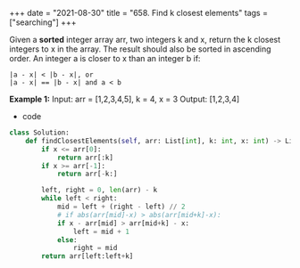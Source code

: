 +++
date = "2021-08-30"
title = "658. Find k closest elements"
tags = ["searching"]
+++


Given a **sorted** integer array arr, two integers k and x, return the k closest integers to x in the array. The result should also be sorted in ascending order.
An integer a is closer to x than an integer b if:

	|a - x| < |b - x|, or
	|a - x| == |b - x| and a < b 
**Example 1:**
Input: arr = [1,2,3,4,5], k = 4, x = 3 Output: [1,2,3,4]

- code
```py
class Solution:
    def findClosestElements(self, arr: List[int], k: int, x: int) -> List[int]:
        if x <= arr[0]:
            return arr[:k]
        if x >= arr[-1]:
            return arr[-k:]

        left, right = 0, len(arr) - k
        while left < right:
            mid = left + (right - left) // 2
            # if abs(arr[mid]-x) > abs(arr[mid+k]-x):
            if x - arr[mid] > arr[mid+k] - x:
                left = mid + 1
            else:
                right = mid
        return arr[left:left+k]



```
